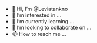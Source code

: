 - 👋 Hi, I’m @Leviatankno
- 👀 I’m interested in ...
- 🌱 I’m currently learning ...
- 💞️ I’m looking to collaborate on ...
- 📫 How to reach me ...

<!---
Leviatankno/Leviatankno is a ✨ special ✨ repository because its `README.md` (this file) appears on your GitHub profile.
You can click the Preview link to take a look at your changes.
--->
